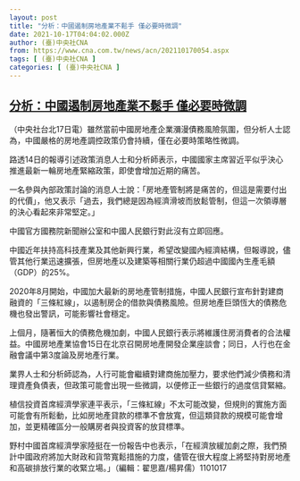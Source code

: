 ```yaml
---
layout: post
title: "分析：中國遏制房地產業不鬆手 僅必要時微調"
date: 2021-10-17T04:04:02.000Z
author: (臺)中央社CNA
from: https://www.cna.com.tw/news/acn/202110170054.aspx
tags: [ (臺)中央社CNA ]
categories: [ (臺)中央社CNA ]
---
```

<!--1634443442000-->
[分析：中國遏制房地產業不鬆手 僅必要時微調](https://www.cna.com.tw/news/acn/202110170054.aspx)
------

<div>
<div></div><div><p>（中央社台北17日電）雖然當前中國房地產企業瀰漫債務風險氛圍，但分析人士認為，中國嚴格的房地產調控政策仍會持續，僅在必要時策略性微調。</p><p>路透14日的報導引述政策消息人士和分析師表示，中國國家主席習近平似乎決心推進最新一輪房地產緊縮政策，即使會增加近期的痛苦。</p><p>一名參與內部政策討論的消息人士說：「房地產管制將是痛苦的，但這是需要付出的代價」，他又表示「過去，我們總是因為經濟滑坡而放鬆管制，但這一次領導層的決心看起來非常堅定。」</p><p>中國官方國務院新聞辦公室和中國人民銀行對此沒有立即回應。</p><p>中國近年扶持高科技產業及其他新興行業，希望改變國內經濟結構，但報導說，儘管其他行業迅速擴張，但房地產以及建築等相關行業仍超過中國國內生產毛額（GDP）的25%。</p><p>2020年8月開始，中國加大最新的房地產管制措施，中國人民銀行宣布針對建商融資的「三條紅線」，以遏制房企的借款與債務風險。但房地產巨頭恆大的債務危機也發出警訊，可能影響社會穩定。</p><p>上個月，隨著恒大的債務危機加劇，中國人民銀行表示將維護住房消費者的合法權益。中國房地產業協會15日在北京召開房地產開發企業座談會；同日，人行也在金融會議中第3度論及房地產行業。</p><p>業界人士和分析師認為，人行可能會繼續對建商施加壓力，要求他們減少債務和清理資產負債表，但政策可能會出現一些微調，以便修正一些銀行的過度信貸緊縮。</p><p>植信投資首席經濟學家連平表示，「三條紅線」不太可能改變，但規則的實施方面可能會有所鬆動，比如房地產貸款的標準不會放寬，但這類貸款的規模可能會增加，並更精確區分一般購房者與投資客的放貸標準。</p><p>野村中國首席經濟學家陸挺在一份報告中也表示，「在經濟放緩加劇之際，我們預計中國政府將加大財政和貨幣寬鬆措施的力度，儘管在很大程度上將堅持對房地產和高碳排放行業的收緊立場。」（編輯：翟思嘉/楊昇儒）1101017</p></div>
</div>
